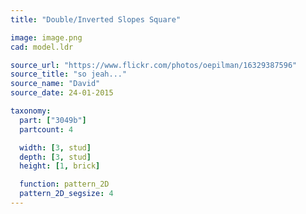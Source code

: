 ```yaml
---
title: "Double/Inverted Slopes Square"

image: image.png
cad: model.ldr

source_url: "https://www.flickr.com/photos/oepilman/16329387596"
source_title: "so jeah..."
source_name: "David"
source_date: 24-01-2015

taxonomy:
  part: ["3049b"]
  partcount: 4

  width: [3, stud]
  depth: [3, stud]
  height: [1, brick]

  function: pattern_2D
  pattern_2D_segsize: 4
---
```


